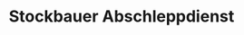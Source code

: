 ---
title: "Stockbauer Abschleppdienst"
url: /ahlen/stockbauer-abschleppdienst/
shop: Autowerkstatt
---